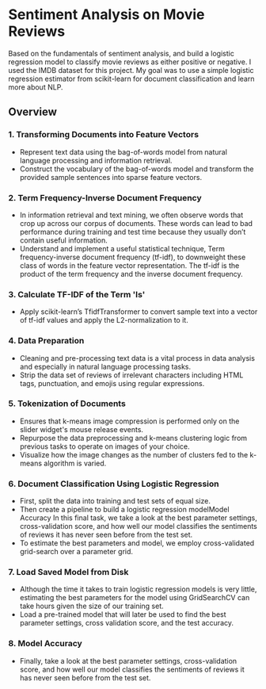 # Sentiment Analysis on Movie Reviews
Based on the fundamentals of sentiment analysis, and build a logistic regression model to classify movie reviews as either positive or negative. I used the  IMDB dataset for this project. My goal was to use a simple logistic regression estimator from scikit-learn for document classification and learn more about NLP.


## Overview
### 1. Transforming Documents into Feature Vectors
- Represent text data using the bag-of-words model from natural language processing and information retrieval.
- Construct the vocabulary of the bag-of-words model and transform the provided sample sentences into sparse feature vectors.

### 2. Term Frequency-Inverse Document Frequency
- In information retrieval and text mining, we often observe words that crop up across our corpus of documents. These words can lead to bad performance during training and test time because they usually don’t contain useful information.
- Understand and implement a useful statistical technique, Term frequency-inverse document frequency (tf-idf), to downweight these class of words in the feature vector representation. The tf-idf is the product of the term frequency and the inverse document frequency.

### 3. Calculate TF-IDF of the Term 'Is'
- Apply scikit-learn’s TfidfTransformer to convert sample text into a vector of tf-idf values and apply the L2-normalization to it.

### 4. Data Preparation
- Cleaning and pre-processing text data is a vital process in data analysis and especially in natural language processing tasks.
- Strip the data set of reviews of irrelevant characters including HTML tags, punctuation, and emojis using regular expressions.

### 5. Tokenization of Documents
- Ensures that k-means image compression is performed only on the slider widget's mouse release events.
- Repurpose the data preprocessing and k-means clustering logic from previous tasks to operate on images of your choice.
- Visualize how the image changes as the number of clusters fed to the k-means algorithm is varied.

### 6. Document Classification Using Logistic Regression
- First, split the data into training and test sets of equal size.
- Then create a pipeline to build a logistic regression modelModel Accuracy
In this final task, we take a look at the best parameter settings, cross-validation score, and how well our model classifies the sentiments of reviews it has never seen before from the test set.
- To estimate the best parameters and model, we employ cross-validated grid-search over a parameter grid.

### 7. Load Saved Model from Disk
- Although the time it takes to train logistic regression models is very little, estimating the best parameters for the model using GridSearchCV can take hours given the size of our training set.
- Load a pre-trained model that will later be used to find the best parameter settings, cross validation score, and the test accuracy.

### 8. Model Accuracy
- Finally, take a look at the best parameter settings, cross-validation score, and how well our model classifies the sentiments of reviews it has never seen before from the test set.
